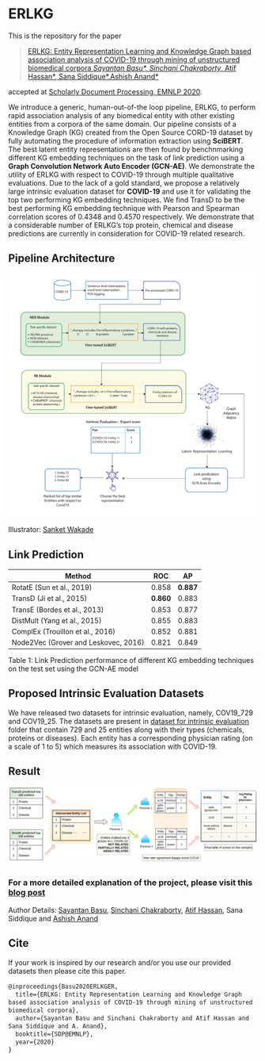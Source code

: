# ERLKG

This is the repository for the paper

>[ERLKG: Entity Representation Learning and Knowledge Graph based association analysis of COVID-19 through mining of unstructured biomedical corpora *Sayantan Basu\*, Sinchani Chakraborty*, Atif Hassan*, Sana Siddique*,Ashish Anand*](https://www.aclweb.org/anthology/2020.sdp-1.15/)

accepted at [Scholarly Document Processing, EMNLP 2020](https://ornlcda.github.io/SDProc/index.html).


We introduce a generic, human-out-of-the loop pipeline, ERLKG, to perform rapid association analysis of any biomedical entity with other existing entities from a corpora of the same domain. Our pipeline consists of a Knowledge Graph (KG) created from the Open Source CORD-19 dataset by fully automating the procedure of information extraction using **SciBERT**. The best latent entity representations are then found by benchnmarking different KG embedding techniques on the task of link prediction using a **Graph Convolution Network Auto Encoder (GCN-AE)**. We demonstrate the utility of ERLKG with respect to COVID-19 through multiple qualitative evaluations. Due to the lack of a gold standard, we propose a relatively large intrinsic evaluation dataset for **COVID-19** and use it for validating the top two performing KG embedding techniques. We find TransD to be the best performing KG embedding technique with Pearson and Spearman correlation scores of 0.4348 and 0.4570 respectively. We demonstrate that a considerable number of ERLKG’s top protein, chemical and disease predictions are currently in consideration for COVID-19 related research.


## Pipeline Architecture
<p align="center">
  <img width="700" alt="mono_ar" src="https://github.com/sayantanbasu05/ERKLG/blob/master/Images/ERLKG_illustration.jpg">
</p>

Illustrator: [Sanket Wakade](https://www.linkedin.com/in/sanket-wakade/)

## Link Prediction

Method | ROC | AP| 
--- | --- | ---
RotatE (Sun et al., 2019) | 0.858 | **0.887**
TransD (Ji et al., 2015) | **0.860** | 0.883
TransE (Bordes et al., 2013) | 0.853 | 0.877
DistMult (Yang et al., 2015) | 0.855 | 0.883
ComplEx (Trouillon et al., 2016) | 0.852 | 0.881
Node2Vec (Grover and Leskovec, 2016)	 | 0.821 | 0.849
Table 1: Link Prediction performance of different KG embedding techniques on the test set using the GCN-AE model


## Proposed Intrinsic Evaluation Datasets
We have released two datasets for intrinsic evaluation, namely, COV19_729 and COV19_25. The datasets are present in [dataset for intrinsic evaluation](https://github.com/sayantanbasu05/ERKLG/tree/master/Dataset%20for%20Intrinsic%20Evaluation) folder that contain 729 and 25 entities along with their types (chemicals, proteins or diseases). Each entity has a corresponding physician rating (on a scale of 1 to 5) which measures its association with COVID-19.

## Result

<p align="center">
  <img width="800" alt="mono_ar" src="https://github.com/sayantanbasu05/ERKLG/blob/master/Images/COV19_25%20Dataset%20Construction.png">
</p>


## 



### For a more detailed explanation of the project, please visit this [blog post](https://www.deepwizai.com/erlkg)


Author Details: [Sayantan Basu](https://www.linkedin.com/in/sayantan-basu-a29861a1/), [Sinchani Chakraborty](https://www.linkedin.com/in/sinchani-chakraborty-087321ab/), [Atif Hassan](https://www.linkedin.com/in/atif-hassan-1a8a45127/), Sana Siddique and [Ashish Anand](https://www.linkedin.com/in/anandashish/)

## Cite
If your work is inspired by our research and/or you use our provided datasets then please cite this paper.
```
@inproceedings{Basu2020ERLKGER,
  title={ERLKG: Entity Representation Learning and Knowledge Graph based association analysis of COVID-19 through mining of unstructured biomedical corpora},
  author={Sayantan Basu and Sinchani Chakraborty and Atif Hassan and Sana Siddique and A. Anand},
  booktitle={SDP@EMNLP},
  year={2020}
}
```
